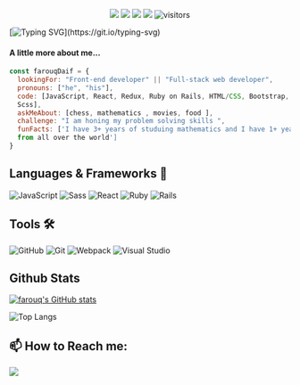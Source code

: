  <p align="center">
    <a href="https://github.com/farouqdaif1/farouqdaif1"><img src="https://img.shields.io/badge/status-updating-brightgreen.svg"></a>
    <a href="https://github.com/farouqdaif1/farouqdaif1/graphs/contributors"><img src="https://img.shields.io/github/contributors/farouqdaif1/farouqdaif1?color=blue"></a>
    <a href="https://github.com/farouqdaif1/farouqdaif1/stargazers"><img src="https://img.shields.io/github/stars/farouqdaif1/farouqdaif1.svg?logo=github"></a>
    <a href="https://github.com/farouqdaif1/farouqdaif1/network/members"><img src="https://img.shields.io/github/forks/farouqdaif1/farouqdaif1.svg?color=blue&logo=github"></a>
    <img src="https://visitor-badge.laobi.icu/badge?page_id=farouqdaif1.farouqdaif1" alt="visitors"/>   
</p>

 [![Typing SVG](https://readme-typing-svg.herokuapp.com?color=%2336BCF7&center=true&vCenter=true&width=600&lines=Hi+there+👋,+I+am+Farouq+Daif;+Welcome+to+My+Profile!;Over+1+years+of+programming+experience;Always+learning+new+things;Now+learning+Blockchain+and+Web3.;Always+looking+for+new+opportunities;)](https://git.io/typing-svg)

<h4>A little more about me...</h4>
  

  
```javascript
const farouqDaif = {
  lookingFor: "Front-end developer" || "Full-stack web developer",
  pronouns: ["he", "his"],
  code: [JavaScript, React, Redux, Ruby on Rails, HTML/CSS, Bootstrap, 
  Scss],
  askMeAbout: [chess, mathematics , movies, food ],
  challenge: "I am honing my problem solving skills ",
  funFacts: ['I have 3+ years of studuing mathematics and I have 1+ years remote work experience with devs 
  from all over the world']
}
```
## **Languages & Frameworks** 📶 

![JavaScript](https://icongr.am/devicon/javascript-original.svg?size=50&color=currentColor)
![Sass](https://icongr.am/devicon/sass-original.svg?size=50&color=currentColor)
![React](https://icongr.am/devicon/react-original.svg?size=50&color=currentColor)
![Ruby](https://icongr.am/devicon/ruby-original-wordmark.svg?size=50&color=d26a6a)
![Rails](https://icongr.am/devicon/rails-original-wordmark.svg?size=50&color=e98b8b)

## **Tools** 🛠 

![GitHub](https://icongr.am/devicon/github-original.svg?size=50&color=e86d6d)
![Git](https://icongr.am/devicon/git-original.svg?size=50&color=currentColor)
![Webpack](https://icongr.am/devicon/webpack-plain-wordmark.svg?size=50&color=e98b8b)
![Visual Studio](https://icongr.am/devicon/visualstudio-plain.svg?size=50&color=e98b8b)

## **Github Stats**
[![farouq's GitHub stats](https://github-readme-stats.vercel.app/api?username=farouqdaif1)](https://github.com/farouqdaif1)


 ![Top Langs](https://github-readme-stats.vercel.app/api/top-langs/?username=farouqdaif1&layout=compact)


<h2 align="left"><b>📫 How to Reach me:</b></h2>

<p align="left">
  <a target="_blank"
    href="https://www.linkedin.com/in/farouqdaif/"><img
    src="https://img.shields.io/badge/-LinkedIn-0077b5?style=for-the-badge&logo=LinkedIn&logoColor=white"></img></a>
</p>

